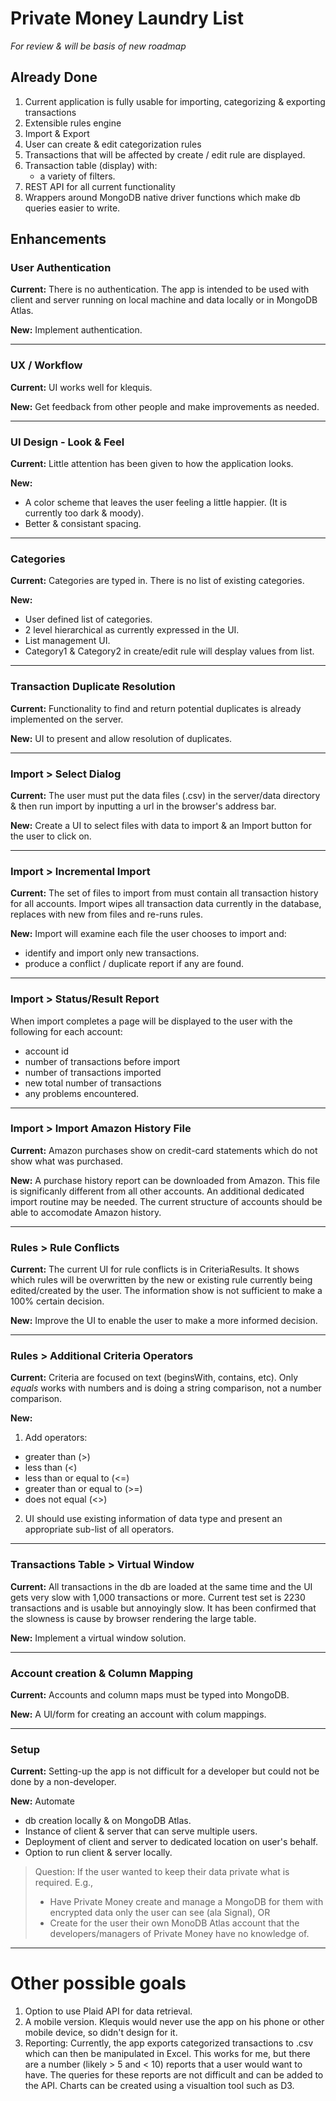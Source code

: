 # Private Money Laundry List

_For review & will be basis of new roadmap_

## Already Done

1. Current application is fully usable for importing, categorizing & exporting transactions
2. Extensible rules engine
3. Import & Export
4. User can create & edit categorization rules
5. Transactions that will be affected by create / edit rule are displayed.
6. Transaction table (display) with:
   - a variety of filters.
7. REST API for all current functionality
8. Wrappers around MongoDB native driver functions which make db queries easier to write.

## Enhancements

### User Authentication

**Current:** There is no authentication. The app is intended to be used with client and server running on local machine and data locally or in MongoDB Atlas.

**New:** Implement authentication.

---

### UX / Workflow

**Current:** UI works well for klequis.

**New:** Get feedback from other people and make improvements as needed.

---

### UI Design - Look & Feel

**Current:** Little attention has been given to how the application looks.

**New:**

- A color scheme that leaves the user feeling a little happier. (It is currently too dark & moody).
- Better & consistant spacing.

---

### Categories

**Current:** Categories are typed in. There is no list of existing categories.

**New:**

- User defined list of categories.
- 2 level hierarchical as currently expressed in the UI.
- List management UI.
- Category1 & Category2 in create/edit rule will desplay values from list.

---

### Transaction Duplicate Resolution

**Current:** Functionality to find and return potential duplicates is already implemented on the server.

**New:** UI to present and allow resolution of duplicates.

---

### Import > Select Dialog

**Current:** The user must put the data files (.csv) in the server/data directory & then run import by inputting a url in the browser's address bar.

**New:** Create a UI to select files with data to import & an Import button for the user to click on.

---

### Import > Incremental Import

**Current:** The set of files to import from must contain all transaction history for all accounts. Import wipes all transaction data currently in the database, replaces with new from files and re-runs rules.

**New:** Import will examine each file the user chooses to import and:

- identify and import only new transactions.
- produce a conflict / duplicate report if any are found.

---

### Import > Status/Result Report

When import completes a page will be displayed to the user with the following for each account:

- account id
- number of transactions before import
- number of transactions imported
- new total number of transactions
- any problems encountered.

---

### Import > Import Amazon History File

**Current:** Amazon purchases show on credit-card statements which do not show what was purchased.

**New:** A purchase history report can be downloaded from Amazon. This file is significanly different from all other accounts. An additional dedicated import routine may be needed. The current structure of accounts should be able to accomodate Amazon history.

---

### Rules > Rule Conflicts

**Current:** The current UI for rule conflicts is in CriteriaResults. It shows which rules will be overwritten by the new or existing rule currently being edited/created by the user. The information show is not sufficient to make a 100% certain decision.

**New:** Improve the UI to enable the user to make a more informed decision.

---

### Rules > Additional Criteria Operators

**Current:** Criteria are focused on text (beginsWith, contains, etc). Only _equals_ works with numbers and is doing a string comparison, not a number comparison.

**New:**

1. Add operators:

- greater than (>)
- less than (<)
- less than or equal to (<=)
- greater than or equal to (>=)
- does not equal (<>)

2. UI should use existing information of data type and present an appropriate sub-list of all operators.

---

### Transactions Table > Virtual Window

**Current:** All transactions in the db are loaded at the same time and the UI gets very slow with 1,000 transactions or more. Current test set is 2230 transactions and is usable but annoyingly slow. It has been confirmed that the slowness is cause by browser rendering the large table.

**New:** Implement a virtual window solution.

---

### Account creation & Column Mapping

**Current:** Accounts and column maps must be typed into MongoDB.

**New:** A UI/form for creating an account with colum mappings.

---

### Setup

**Current:** Setting-up the app is not difficult for a developer but could not be done by a non-developer.

**New:** Automate

- db creation locally & on MongoDB Atlas.
- Instance of client & server that can serve multiple users.
- Deployment of client and server to dedicated location on user's behalf.
- Option to run client & server locally.

> Question: If the user wanted to keep their data private what is required. E.g.,
>
> - Have Private Money create and manage a MongoDB for them with encrypted data only the user can see (ala Signal), OR
> - Create for the user their own MonoDB Atlas account that the developers/managers of Private Money have no knowledge of.

---

# Other possible goals

1. Option to use Plaid API for data retrieval.
2. A mobile version. Klequis would never use the app on his phone or other mobile device, so didn't design for it.
3. Reporting: Currently, the app exports categorized transactions to .csv which can then be manipulated in Excel. This works for me, but there are a number (likely > 5 and < 10) reports that a user would want to have. The queries for these reports are not difficult and can be added to the API. Charts can be created using a visualtion tool such as D3.
